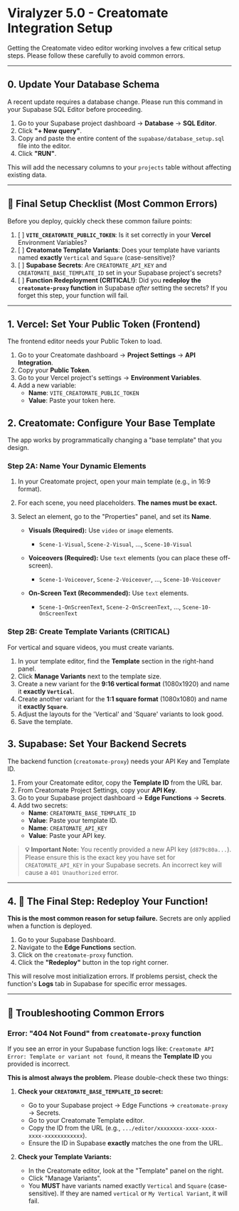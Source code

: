 # Viralyzer 5.0 - Creatomate Integration Setup

Getting the Creatomate video editor working involves a few critical setup steps. Please follow these carefully to avoid common errors.

---

## 0. Update Your Database Schema

A recent update requires a database change. Please run this command in your Supabase SQL Editor before proceeding.

1.  Go to your Supabase project dashboard → **Database** → **SQL Editor**.
2.  Click **"+ New query"**.
3.  Copy and paste the entire content of the `supabase/database_setup.sql` file into the editor.
4.  Click **"RUN"**.

This will add the necessary columns to your `projects` table without affecting existing data.

---

## 🚨 Final Setup Checklist (Most Common Errors)

Before you deploy, quickly check these common failure points:

1.  [ ] **`VITE_CREATOMATE_PUBLIC_TOKEN`**: Is it set correctly in your **Vercel** Environment Variables?
2.  [ ] **Creatomate Template Variants**: Does your template have variants named **exactly** `Vertical` and `Square` (case-sensitive)?
3.  [ ] **Supabase Secrets**: Are `CREATOMATE_API_KEY` and `CREATOMATE_BASE_TEMPLATE_ID` set in your Supabase project's secrets?
4.  [ ] **Function Redeployment (CRITICAL!)**: Did you **redeploy the `creatomate-proxy` function** in Supabase *after* setting the secrets? If you forget this step, your function will fail.

---

## 1. Vercel: Set Your Public Token (Frontend)

The frontend editor needs your Public Token to load.

1.  Go to your Creatomate dashboard → **Project Settings** → **API Integration**.
2.  Copy your **Public Token**.
3.  Go to your Vercel project's settings → **Environment Variables**.
4.  Add a new variable:
    - **Name**: `VITE_CREATOMATE_PUBLIC_TOKEN`
    - **Value**: Paste your token here.

## 2. Creatomate: Configure Your Base Template

The app works by programmatically changing a "base template" that you design.

### Step 2A: Name Your Dynamic Elements
1.  In your Creatomate project, open your main template (e.g., in 16:9 format).
2.  For each scene, you need placeholders. **The names must be exact.**
3.  Select an element, go to the "Properties" panel, and set its **Name**.

    - **Visuals (Required):** Use `video` or `image` elements.
        - `Scene-1-Visual`, `Scene-2-Visual`, ..., `Scene-10-Visual`

    - **Voiceovers (Required):** Use `text` elements (you can place these off-screen).
        - `Scene-1-Voiceover`, `Scene-2-Voiceover`, ..., `Scene-10-Voiceover`
        
    - **On-Screen Text (Recommended):** Use `text` elements.
        - `Scene-1-OnScreenText`, `Scene-2-OnScreenText`, ..., `Scene-10-OnScreenText`

### Step 2B: Create Template Variants (CRITICAL)
For vertical and square videos, you must create variants.

1.  In your template editor, find the **Template** section in the right-hand panel.
2.  Click **Manage Variants** next to the template size.
3.  Create a new variant for the **9:16 vertical format** (1080x1920) and name it **exactly `Vertical`**.
4.  Create another variant for the **1:1 square format** (1080x1080) and name it **exactly `Square`**.
5.  Adjust the layouts for the 'Vertical' and 'Square' variants to look good.
6.  Save the template.

## 3. Supabase: Set Your Backend Secrets

The backend function (`creatomate-proxy`) needs your API Key and Template ID.

1.  From your Creatomate editor, copy the **Template ID** from the URL bar.
2.  From Creatomate Project Settings, copy your **API Key**.
3.  Go to your Supabase project dashboard → **Edge Functions** → **Secrets**.
4.  Add two secrets:
    - **Name**: `CREATOMATE_BASE_TEMPLATE_ID`
    - **Value**: Paste your template ID.
    - **Name**: `CREATOMATE_API_KEY`
    - **Value**: Paste your API key.

> **💡 Important Note:** You recently provided a new API key (`d879c80a...`). Please ensure this is the exact key you have set for `CREATOMATE_API_KEY` in your Supabase secrets. An incorrect key will cause a `401 Unauthorized` error.

---

## 4. 🚀 The Final Step: Redeploy Your Function!

**This is the most common reason for setup failure.** Secrets are only applied when a function is deployed.

1.  Go to your Supabase Dashboard.
2.  Navigate to the **Edge Functions** section.
3.  Click on the `creatomate-proxy` function.
4.  Click the **"Redeploy"** button in the top right corner.

This will resolve most initialization errors. If problems persist, check the function's **Logs** tab in Supabase for specific error messages.

---

## 🚨 Troubleshooting Common Errors

### Error: "404 Not Found" from `creatomate-proxy` function

If you see an error in your Supabase function logs like: `Creatomate API Error: Template or variant not found`, it means the **Template ID** you provided is incorrect.

**This is almost always the problem.** Please double-check these two things:

1.  **Check your `CREATOMATE_BASE_TEMPLATE_ID` secret:**
    - Go to your Supabase project → Edge Functions → `creatomate-proxy` → Secrets.
    - Go to your Creatomate Template editor.
    - Copy the ID from the URL (e.g., `.../editor/xxxxxxxx-xxxx-xxxx-xxxx-xxxxxxxxxxxx`).
    - Ensure the ID in Supabase **exactly** matches the one from the URL.

2.  **Check your Template Variants:**
    - In the Creatomate editor, look at the "Template" panel on the right.
    - Click "Manage Variants".
    - You **MUST** have variants named exactly `Vertical` and `Square` (case-sensitive). If they are named `vertical` or `My Vertical Variant`, it will fail.

